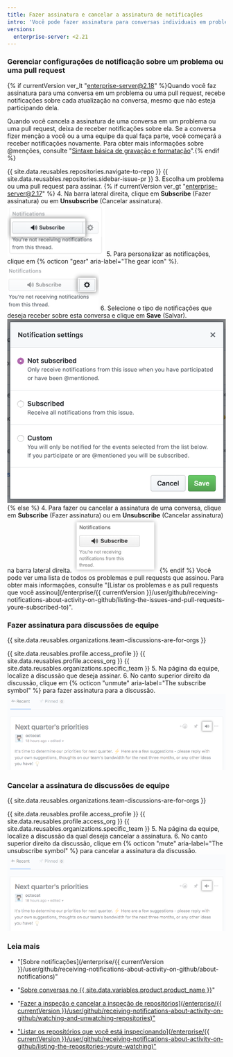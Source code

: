 ```yaml
---
title: Fazer assinatura e cancelar a assinatura de notificações
intro: 'Você pode fazer assinatura para conversas individuais em problemas, pull requests e discussões de equipe, mesmo que não esteja inspecionando o repositório ou um integrante da equipe em que a conversa está ocorrendo. Se não estiver mais interessado em uma conversa, cancele a assinatura dela ou personalize os tipos de notificações a receber.'
versions:
  enterprise-server: <2.21
---
```


### Gerenciar configurações de notificação sobre um problema ou uma pull request

{% if currentVersion ver_lt "enterprise-server@2.18" %}Quando você faz assinatura para uma conversa em um problema ou uma pull request, recebe notificações sobre cada atualização na conversa, mesmo que não esteja participando dela.

Quando você cancela a assinatura de uma conversa em um problema ou uma pull request, deixa de receber notificações sobre ela. Se a conversa fizer menção a você ou a uma equipe da qual faça parte, você começará a receber notificações novamente. Para obter mais informações sobre @menções, consulte "[Sintaxe básica de gravação e formatação](/articles/basic-writing-and-formatting-syntax/#mentioning-people-and-teams)".{% endif %}

{{ site.data.reusables.repositories.navigate-to-repo }}
{{ site.data.reusables.repositories.sidebar-issue-pr }}
3. Escolha um problema ou uma pull request para assinar.
{% if currentVersion ver_gt "enterprise-server@2.17" %}
4. Na barra lateral direita, clique em **Subscribe** (Fazer assinatura) ou em **Unsubscribe** (Cancelar assinatura). ![Botão Conversation Subscribe (Assinatura de conversas)](/assets/images/help/notifications/subscribe_button_with_gear.png)
5. Para personalizar as notificações, clique em {% octicon "gear" aria-label="The gear icon" %}. ![Botão de configuração ao lado de Conversation Subscribe (Assinatura de conversas)](/assets/images/help/notifications/subscribe_button_with_gear_chosen.png)
6. Selecione o tipo de notificações que deseja receber sobre esta conversa e clique em **Save** (Salvar). ![Lista de opções Conversation Subscribe (Assinatura de conversas)](/assets/images/help/notifications/subscribe_options.png)
{% else %}
4. Para fazer ou cancelar a assinatura de uma conversa, clique em **Subscribe** (Fazer assinatura) ou em **Unsubscribe** (Cancelar assinatura) na barra lateral direita. ![Botão Conversation Subscribe (Assinatura de conversas)](/assets/images/help/notifications/subscribe_button.png)
{% endif %}
Você pode ver uma lista de todos os problemas e pull requests que assinou. Para obter mais informações, consulte "[Listar os problemas e as pull requests que você assinou](/enterprise/{{ currentVersion }}/user/github/receiving-notifications-about-activity-on-github/listing-the-issues-and-pull-requests-youre-subscribed-to)".

### Fazer assinatura para discussões de equipe

{{ site.data.reusables.organizations.team-discussions-are-for-orgs }}

{{ site.data.reusables.profile.access_profile }}
{{ site.data.reusables.profile.access_org }}
{{ site.data.reusables.organizations.specific_team }}
5. Na página da equipe, localize a discussão que deseja assinar.
6. No canto superior direito da discussão, clique em {% octicon "unmute" aria-label="The subscribe symbol" %} para fazer assinatura para a discussão.![Botão Subscribe (Fazer assinatura) da discussão de equipe](/assets/images/help/notifications/team-discussion-subscribe-button.png)

### Cancelar a assinatura de discussões de equipe

{{ site.data.reusables.organizations.team-discussions-are-for-orgs }}

{{ site.data.reusables.profile.access_profile }}
{{ site.data.reusables.profile.access_org }}
{{ site.data.reusables.organizations.specific_team }}
5. Na página da equipe, localize a discussão da qual deseja cancelar a assinatura.
6. No canto superior direito da discussão, clique em {% octicon "mute" aria-label="The unsubscribe symbol" %} para cancelar a assinatura da discussão. ![Botão Subscribe (Fazer assinatura) da discussão de equipe](/assets/images/help/notifications/team-discussion-unsubscribe-button.png)

### Leia mais

- "[Sobre notificações](/enterprise/{{ currentVersion }}/user/github/receiving-notifications-about-activity-on-github/about-notifications)"
- "[Sobre conversas no {{ site.data.variables.product.product_name }}](/articles/about-conversations-on-github)"
- "<a href="/enterprise/[/user/github/receiving-notifications-about-activity-on-github/watching-and-unwatching-repositories">Fazer a inspeção e cancelar a inspeção de repositórios](/enterprise/{{ currentVersion }}/user/github/receiving-notifications-about-activity-on-github/watching-and-unwatching-repositories)"

- "<a href="/enterprise/[/user/github/receiving-notifications-about-activity-on-github/listing-the-repositories-youre-watching">Listar os repositórios que você está inspecionando](/enterprise/{{ currentVersion }}/user/github/receiving-notifications-about-activity-on-github/listing-the-repositories-youre-watching)"

